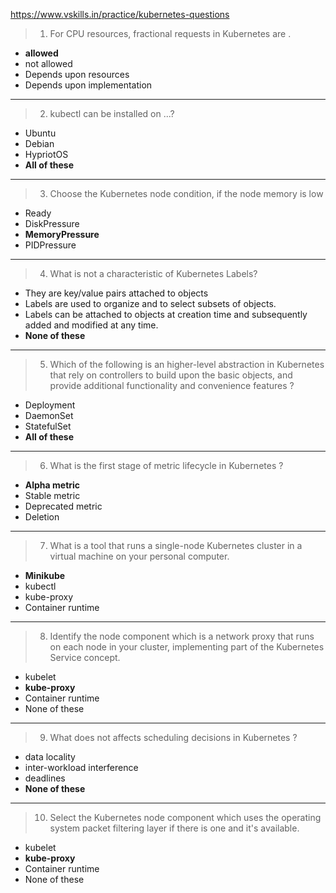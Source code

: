 
https://www.vskills.in/practice/kubernetes-questions

> 1. For CPU resources, fractional requests in Kubernetes are .
- **allowed**
- not allowed
- Depends upon resources
- Depends upon implementation

---

> 2. kubectl can be installed on ...?
- Ubuntu
- Debian
- HypriotOS
- **All of these**

---

> 3. Choose the Kubernetes node condition, if the node memory is low
- Ready
- DiskPressure
- **MemoryPressure**
- PIDPressure

---

> 4. What is not a characteristic of Kubernetes Labels?
- They are key/value pairs attached to objects
- Labels are used to organize and to select subsets of objects.
- Labels can be attached to objects at creation time and subsequently added and modified at any time.
- **None of these**

---

> 5. Which of the following is an higher-level abstraction in Kubernetes that rely on controllers to build upon the basic objects, and provide additional functionality and convenience features ?
- Deployment
- DaemonSet
- StatefulSet
- **All of these**

---

> 6. What is the first stage of metric lifecycle in Kubernetes ?
- **Alpha metric**
- Stable metric
- Deprecated metric
- Deletion

---

> 7. What is a tool that runs a single-node Kubernetes cluster in a virtual machine on your personal computer.
- **Minikube**
- kubectl
- kube-proxy
- Container runtime

---

> 8. Identify the node component which is a network proxy that runs on each node in your cluster, implementing part of the Kubernetes Service concept.
- kubelet
- **kube-proxy**
- Container runtime
- None of these

---

> 9. What does not affects scheduling decisions in Kubernetes ?
- data locality
- inter-workload interference
- deadlines
- **None of these**

---

> 10. Select the Kubernetes node component which uses the operating system packet filtering layer if there is one and it's available.
- kubelet
- **kube-proxy**
- Container runtime
- None of these